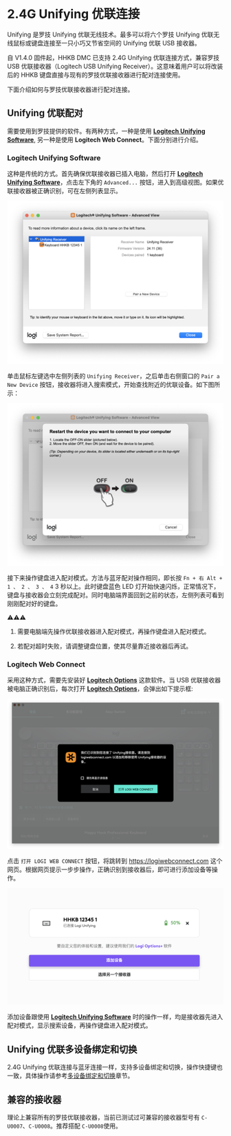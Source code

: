 # 2.4G Unifying 优联连接
Unifying 是罗技 Unifying 优联无线技术。最多可以将六个罗技 Unifying 优联无线鼠标或键盘连接至一只小巧又节省空间的 Unifying 优联 USB 接收器。

自 V1.4.0 固件起，HHKB DMC 已支持 2.4G Unifying 优联连接方式，兼容罗技 USB 优联接收器（Logitech USB Unifying Receiver）。这意味着用户可以将改装后的 HHKB 键盘直接与现有的罗技优联接收器进行配对连接使用。

下面介绍如何与罗技优联接收器进行配对连接。

## Unifying 优联配对
需要使用到罗技提供的软件。有两种方式，一种是使用 **[Logitech Unifying Software](https://support.logi.com/hc/en-au/articles/360025297913-Unifying-Software)**, 另一种是使用 **Logitech Web Connect**。下面分别进行介绍。

### Logitech Unifying Software
这种是传统的方式。首先确保优联接收器已插入电脑，然后打开 **[Logitech Unifying Software](https://support.logi.com/hc/en-au/articles/360025297913-Unifying-Software)**，点击左下角的 `Advanced...` 按钮，进入到高级视图。如果优联接收器被正确识别，可在左侧列表显示。

![Unifying Software Advance View](../images/unifying_software_advance_view.png)

单击鼠标左键选中左侧列表的 `Unifying Receiver`，之后单击右侧窗口的 `Pair a New Device` 按钮，接收器将进入搜索模式，开始查找附近的优联设备。如下图所示：

![Unifying Software Pair](../images/unifying_software_pair.png)

接下来操作键盘进入配对模式。方法与蓝牙配对操作相同，即长按 `Fn + 右 Alt + 1 、 2 、 3 、 4` 3 秒以上。此时键盘蓝色 LED 灯开始快速闪烁，正常情况下，键盘与接收器会立刻完成配对。同时电脑端界面回到之前的状态，左侧列表可看到刚刚配对好的键盘。

⚠️⚠️⚠️
1. 需要电脑端先操作优联接收器进入配对模式，再操作键盘进入配对模式。

2. 若配对超时失败，请调整键盘位置，使其尽量靠近接收器后再试。

### Logitech Web Connect
采用这种方式，需要先安装好 **[Logitech Options](https://support.logi.com/hc/zh-cn/articles/360025297893)** 这款软件。当 USB 优联接收器被电脑正确识别后，每次打开 **[Logitech Options](https://support.logi.com/hc/zh-cn/articles/360025297893)**，会弹出如下提示框:

![Logi Options 弹窗](../images/logi_options_web_connect_dialog.png)

点击 `打开 LOGI WEB CONNECT` 按钮，将跳转到 https://logiwebconnect.com 这个网页。根据网页提示一步步操作，正确识别到接收器后，即可进行添加设备等操作。

![Unifying Web Connect](../images/unifying_web_connect.png)

添加设备跟使用 **[Logitech Unifying Software](https://support.logi.com/hc/en-au/articles/360025297913-Unifying-Software)** 时的操作一样，均是接收器先进入配对模式，显示搜索设备，再操作键盘进入配对模式。

## Unifying 优联多设备绑定和切换
2.4G Unifying 优联连接与蓝牙连接一样，支持多设备绑定和切换，操作快捷键也一致，具体操作请参考[多设备绑定和切换](./mutil_bond.md)章节。


## 兼容的接收器
理论上兼容所有的罗技优联接收器，当前已测试过可兼容的接收器型号有 `C-U0007`、`C-U0008`。推荐搭配 `C-U0008`使用。